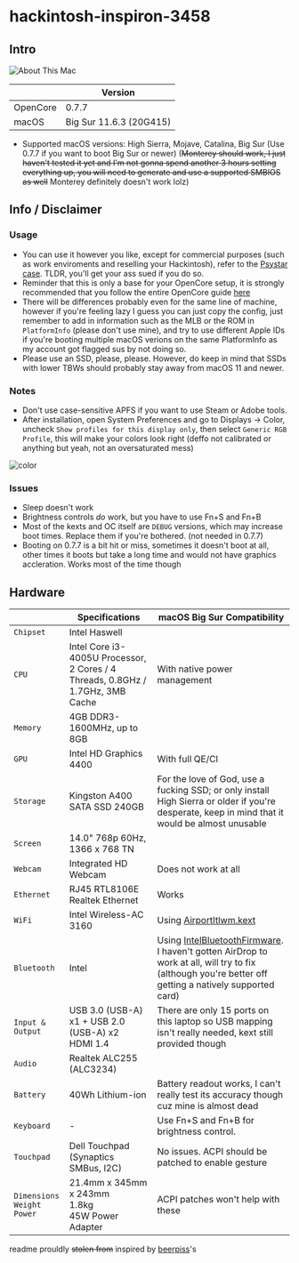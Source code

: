 # hackintosh-inspiron-3458
## Intro
![About This Mac](https://cdn.discordapp.com/attachments/885809091459575828/942225049027477564/unknown.png)

|          | Version                 |
|----------|-------------------------|
| OpenCore | 0.7.7                   |
| macOS    | Big Sur 11.6.3 (20G415) |

- Supported macOS versions: High Sierra, Mojave, Catalina, Big Sur (Use 0.7.7 if you want to boot Big Sur or newer) (~~Monterey should work, I just haven't tested it yet and I'm not gonna spend another 3 hours setting everything up, you will need to generate and use a supported SMBIOS as well~~ Monterey definitely doesn't work lolz)

## Info / Disclaimer
### Usage
- You can use it however you like, except for commercial purposes (such as work enviroments and reselling your Hackintosh), refer to the [Psystar case](https://en.wikipedia.org/wiki/Psystar_Corporation). TLDR, you'll get your ass sued if you do so.
- Reminder that this is only a base for your OpenCore setup, it is strongly recommended that you follow the entire OpenCore guide [here](https://dortania.github.io/OpenCore-Install-Guide/)
- There will be differences probably even for the same line of machine, however if you're feeling lazy I guess you can just copy the config, just remember to add in information such as the MLB or the ROM in `PlatformInfo` (please don't use mine), and try to use different Apple IDs if you're booting multiple macOS verions on the same PlatformInfo as my account got flagged sus by not doing so.
- Please use an SSD, please, please. However, do keep in mind that SSDs with lower TBWs should probably stay away from macOS 11 and newer.
### Notes
- Don't use case-sensitive APFS if you want to use Steam or Adobe tools.
- After installation, open System Preferences and go to Displays -> Color, uncheck `Show profiles for this display only`, then select `Generic RGB Profile`, this will make your colors look right (deffo not calibrated or anything but yeah, not an oversaturated mess)
 
![color](https://cdn.discordapp.com/attachments/885809091459575828/942225492101189692/unknown.png)
### Issues
- Sleep doesn't work
- Brightness controls *do* work, but you have to use Fn+S and Fn+B
- Most of the kexts and OC itself are `DEBUG` versions, which may increase boot times. Replace them if you're bothered. (not needed in 0.7.7)
- Booting on 0.7.7 is a bit hit or miss, sometimes it doesn't boot at all, other times it boots but take a long time and would not have graphics accleration. Works most of the time though

## Hardware

|                                           | Specifications                                                                | macOS Big Sur Compatibility                                                                                                                   |
| ----------------------------------------- | ----------------------------------------------------------------------------- | --------------------------------------------------------------------------------------------------------------------------------------------- |
| ``Chipset``                               | Intel Haswell                                                               |                                                                                                                                               |
| ``CPU``                                   | Intel Core i3-4005U Processor, 2 Cores / 4 Threads, 0.8GHz / 1.7GHz, 3MB Cache | With native power management                                                                                                                                               |
| ``Memory``                                | 4GB DDR3-1600MHz, up to 8GB                                     |                                                                                                                                               |
| ``GPU``                                   | Intel HD Graphics 4400                                                       | With full QE/CI                                                                                                                                              |                                                                                         |
| ``Storage``                               | Kingston A400 SATA SSD 240GB                                              | For the love of God, use a fucking SSD; or only install High Sierra or older if you're desperate, keep in mind that it would be almost unusable                                                                                                                                              |
| ``Screen``                                | 14.0" 768p 60Hz, 1366 x 768 TN                                            |                                                                                                                                               |
| ``Webcam``                                | Integrated HD Webcam                                                          | Does not work at all                                                                                                                                             |
| ``Ethernet``                              | RJ45 RTL8106E Realtek Ethernet                                                 | Works                                                                                                                                              |
| ``WiFi``                                  | Intel Wireless-AC 3160                                                        | Using [AirportItlwm.kext](https://github.com/OpenIntelWireless/itlwm/releases)                                                                |
| ``Bluetooth``                             | Intel                                                                         | Using [IntelBluetoothFirmware](https://openintelwireless.github.io/IntelBluetoothFirmware). I haven't gotten AirDrop to work at all, will try to fix (although you're better off getting a natively supported card) |
| ``Input & Output``                        | USB 3.0 (USB-A) x1 + USB 2.0 (USB-A) x2<br>HDMI 1.4                    | There are only 15 ports on this laptop so USB mapping isn't really needed, kext still provided though |
| ``Audio``                            | Realtek ALC255 (ALC3234)                                                      |                                                                                                                                               |
| ``Battery``                               | 40Wh Lithium-ion                                                                  | Battery readout works, I can't really test its accuracy though cuz mine is almost dead                                                                                                                                  |
| ``Keyboard``                              | -                                                                             | Use Fn+S and Fn+B for brightness control.                                                                                                                                              |
| ``Touchpad``                              | Dell Touchpad (Synaptics SMBus, I2C)                                                                | No issues. ACPI should be patched to enable gesture                                                                                           |
| ``Dimensions``<br>``Weight``<br>``Power`` | 21.4mm x 345mm x 243mm<br>1.8kg<br>45W Power Adapter                        | ACPI patches won't help with these                                                                                                            |

readme prouldly ~~stolen from~~ inspired by [beerpiss](https://github.com/beerpiss/dell-vostro-15-3568-hackintosh)'s
